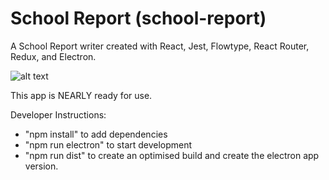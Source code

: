 # School Report (school-report)

A School Report writer created with React, Jest, Flowtype, React Router, Redux, and Electron.

![alt text](https://github.com/sketchbuch/school-report/blob/master/docs/images/github.com_sketchbuch_school-report.gif 'School Report')

This app is NEARLY ready for use.

Developer Instructions:

- "npm install" to add dependencies
- "npm run electron" to start development
- "npm run dist" to create an optimised build and create the electron app version.
